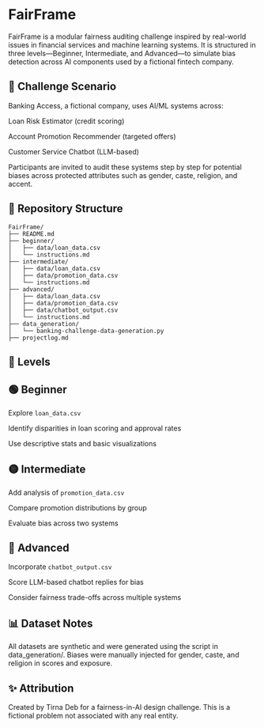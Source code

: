 # FairFrame

FairFrame is a modular fairness auditing challenge inspired by real-world issues in financial services and machine learning systems. It is structured in three levels—Beginner, Intermediate, and Advanced—to simulate bias detection across AI components used by a fictional fintech company.

## 🧠 Challenge Scenario

Banking Access, a fictional company, uses AI/ML systems across:

Loan Risk Estimator (credit scoring)

Account Promotion Recommender (targeted offers)

Customer Service Chatbot (LLM-based)

Participants are invited to audit these systems step by step for potential biases across protected attributes such as gender, caste, religion, and accent.

## 📂 Repository Structure

```
FairFrame/
├── README.md
├── beginner/
│   ├── data/loan_data.csv
│   └── instructions.md
├── intermediate/
│   ├── data/loan_data.csv
│   ├── data/promotion_data.csv
│   └── instructions.md
├── advanced/
│   ├── data/loan_data.csv
│   ├── data/promotion_data.csv
│   ├── data/chatbot_output.csv
│   └── instructions.md
├── data_generation/
│   └── banking-challenge-data-generation.py
├── projectlog.md

```

## 🔹 Levels

## 🟢 Beginner

Explore `loan_data.csv`

Identify disparities in loan scoring and approval rates

Use descriptive stats and basic visualizations

## 🟡 Intermediate

Add analysis of `promotion_data.csv`

Compare promotion distributions by group

Evaluate bias across two systems

## 🔴 Advanced

Incorporate `chatbot_output.csv`

Score LLM-based chatbot replies for bias

Consider fairness trade-offs across multiple systems

## 📊 Dataset Notes

All datasets are synthetic and were generated using the script in data_generation/. Biases were manually injected for gender, caste, and religion in scores and exposure.

## ✨ Attribution

Created by Tirna Deb for a fairness-in-AI design challenge. This is a fictional problem not associated with any real entity.

